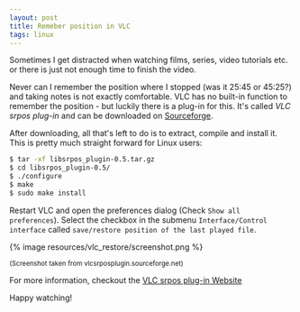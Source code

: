 ```yaml
---
layout: post
title: Remeber position in VLC
tags: linux
---
```

Sometimes I get distracted when watching films, series, video tutorials etc. or there is just not enough time to finish the video.

Never can I remember the position where I stopped (was it 25:45 or 45:25?) and taking notes is not exactly comfortable. VLC has no built-in function to remember the position - but luckily there is a plug-in for this. It's called *VLC srpos plug-in* and can be downloaded on [Sourceforge](https://sourceforge.net/projects/vlcsrposplugin/).

After downloading, all that's left to do is to extract, compile and install it. This is pretty much straight forward for Linux users:

```bash
$ tar -xf libsrpos_plugin-0.5.tar.gz
$ cd libsrpos_plugin-0.5/
$ ./configure
$ make
$ sudo make install
```

Restart VLC and open the preferences dialog (Check `Show all preferences`). Select the checkbox in the submenu `Interface/Control interface` called `save/restore position of the last played file`.

{% image resources/vlc_restore/screenshot.png %}

<small>(Screenshot taken from vlcsrposplugin.sourceforge.net)</small>

For more information, checkout the [VLC srpos plug-in Website](http://vlcsrposplugin.sourceforge.net/)

Happy watching!
